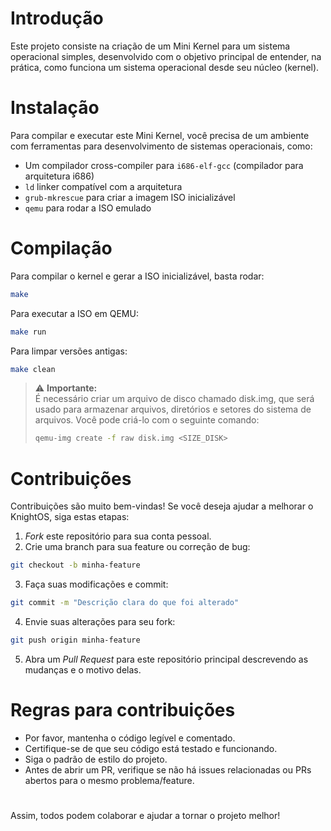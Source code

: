 # Introdução
Este projeto consiste na criação de um Mini Kernel para um sistema operacional simples, desenvolvido com o objetivo principal de entender, na prática, como funciona um sistema operacional desde seu núcleo (kernel).

# Instalação
Para compilar e executar este Mini Kernel, você precisa de um ambiente com ferramentas para desenvolvimento de sistemas operacionais, como:
- Um compilador cross-compiler para ```i686-elf-gcc``` (compilador para arquitetura i686)
- ```ld``` linker compatível com a arquitetura
- ```grub-mkrescue``` para criar a imagem ISO inicializável
- ```qemu``` para rodar a ISO emulado

# Compilação
Para compilar o kernel e gerar a ISO inicializável, basta rodar:
```bash
make
```

Para executar a ISO em QEMU:
```bash
make run
```

Para limpar versões antigas:
```bash
make clean
```

> ⚠️ **Importante:**  
> É necessário criar um arquivo de disco chamado disk.img, que será usado para armazenar arquivos, diretórios e setores do sistema de arquivos.
> Você pode criá-lo com o seguinte comando:
> ```bash
> qemu-img create -f raw disk.img <SIZE_DISK>
> ```

# Contribuições
Contribuições são muito bem-vindas! Se você deseja ajudar a melhorar o KnightOS, siga estas etapas:

1. *Fork* este repositório para sua conta pessoal.
2. Crie uma branch para sua feature ou correção de bug:
```bash
git checkout -b minha-feature
```
3. Faça suas modificações e commit:
```bash
git commit -m "Descrição clara do que foi alterado"
```
4. Envie suas alterações para seu fork:
```bash
git push origin minha-feature
```
5. Abra um *Pull Request* para este repositório principal descrevendo as mudanças e o motivo delas.

# Regras para contribuições
- Por favor, mantenha o código legível e comentado.
- Certifique-se de que seu código está testado e funcionando.
- Siga o padrão de estilo do projeto.
- Antes de abrir um PR, verifique se não há issues relacionadas ou PRs abertos para o mesmo problema/feature.

#
Assim, todos podem colaborar e ajudar a tornar o projeto melhor!
#